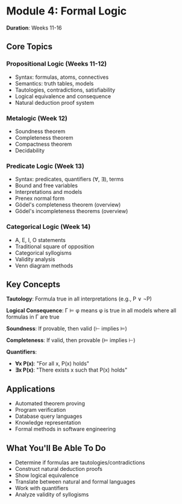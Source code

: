 # Module 4: Formal Logic

**Duration**: Weeks 11-16

## Core Topics

### Propositional Logic (Weeks 11-12)

- Syntax: formulas, atoms, connectives
- Semantics: truth tables, models
- Tautologies, contradictions, satisfiability
- Logical equivalence and consequence
- Natural deduction proof system

### Metalogic (Week 12)

- Soundness theorem
- Completeness theorem
- Compactness theorem
- Decidability

### Predicate Logic (Week 13)

- Syntax: predicates, quantifiers (∀, ∃), terms
- Bound and free variables
- Interpretations and models
- Prenex normal form
- Gödel's completeness theorem (overview)
- Gödel's incompleteness theorems (overview)

### Categorical Logic (Week 14)

- A, E, I, O statements
- Traditional square of opposition
- Categorical syllogisms
- Validity analysis
- Venn diagram methods

## Key Concepts

**Tautology**: Formula true in all interpretations (e.g., P ∨ ¬P)

**Logical Consequence**: Γ ⊨ φ means φ is true in all models where all formulas in Γ are true

**Soundness**: If provable, then valid (⊢ implies ⊨)

**Completeness**: If valid, then provable (⊨ implies ⊢)

**Quantifiers**:

- **∀x P(x)**: "For all x, P(x) holds"
- **∃x P(x)**: "There exists x such that P(x) holds"

## Applications

- Automated theorem proving
- Program verification
- Database query languages
- Knowledge representation
- Formal methods in software engineering

## What You'll Be Able To Do

- Determine if formulas are tautologies/contradictions
- Construct natural deduction proofs
- Show logical equivalence
- Translate between natural and formal languages
- Work with quantifiers
- Analyze validity of syllogisms
